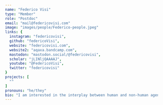 ```yaml
---
name: "Federico Visi"
type: "Member"
role: "Postdoc"
email: "mail@federicovisi.com"
image: "images/people/Federico-people.jpeg"
links: {
  instagram: "federicovisi",
  github: "federicoVisi",
  website: "federicovisi.com",
  website2: "aqaxa.bandcamp.com",
  mastodon: "mastodon.social/@federicovisi",
  scholar: "jLINljQAAAAJ",
  youtube: "@FedericoVisi",
  twitter: "federicovisi"
}
projects: [
  ""
]
pronouns: "he/they"
bio: "I am interested in the interplay between human and non-human agencies in music, embodiment in networked music performance, and interactive machine learning. I have recently designed a networkable feedback string instrument with embedded machine learning called the Sophtar. At IIL I am working on extending the Sophtar with actuators and machine learning models to make it respond to my playing in ways that are not easy to predict yet meaningful and inspiring. I see the research and development work on the Sophtar as a way to probe broader research questions on musical improvisation and co-creativity with machines and algorithms."
---
```


